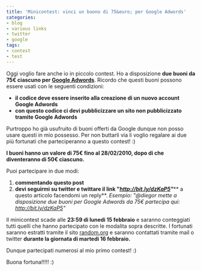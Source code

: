 ```yaml
---
title: 'Minicontest: vinci un buono di 75&euro; per Google Adwords'
categories:
- blog
- various links
- twitter
- google
tags:
- contest
- test
---
```

Oggi voglio fare anche io in piccolo contest. Ho a disposizione **due buoni da
75€ ciascuno per [Google Adwords](http://adwords.google.com)**. Ricordo che
questi buoni possono essere usati con le seguenti condizioni:

  * **il codice deve essere inserito alla creazione di un nuovo account Google Adwords**
  * **con questo codice ci devi pubblicizzare un sito non pubblicizzato tramite Google Adwords**
  

  
Purtroppo ho già usufruito di buoni offerti da Google dunque non posso usare
questi in mio possesso. Per non buttarli via li voglio regalare ai due più
fortunati che parteciperanno a questo contest! :)

**I buoni hanno un valore di 75€  fino al 28/02/2010, dopo di che diventeranno di 50€ ciascuno.**

Puoi partecipare in due modi:

  1. **commentando questo post**
  2. **devi seguirmi su twitter e twittare il link "_<http://bit.ly/dzKaP5>"_**** a questo articolo facendomi un reply**. _Esempio: "@diegor mette a disposizione due buoni per Google Adwords da 75€ partecipa qui: http://bit.ly/dzKaP5"_
  

  
Il minicontest scade alle **23:59 di lunedi 15 febbraio** e saranno
conteggiati tutti quelli che hanno partecipato con le modalita sopra
descritte. I fortunati saranno estratti tramite il sito
[random.org](http://random.org) e saranno contattati tramite mail o twitter
**durante la giornata di martedi 16 febbraio.**

Dunque partecipati numerosi al mio primo contest! :)

Buona fortuna!!!!! :)


